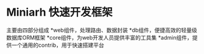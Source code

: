 Miniarh 快速开发框架
===================

主要由四部分组成
*web组件，处理路由、数据封装
*db组件，便捷高效的轻量级数据库ORM框架
*core组件，为web开发人员提供丰富的工具集
*admin组件，提供一个通用的contrib，用于快速搭建平台

